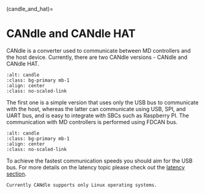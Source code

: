 (candle_and_hat)=

# CANdle and CANdle HAT

CANdle is a converter used to communicate between MD controllers and the host device. Currently,
there are two CANdle versions - CANdle and CANdle HAT.

```{figure} images/CANdle_joined.webp
:alt: candle
:class: bg-primary mb-1
:align: center
:class: no-scaled-link
```

The first one is a simple version that uses only the USB bus to communicate with the host, whereas
the latter can communicate using USB, SPI, and UART bus, and is easy to integrate with SBCs such as
Raspberry PI. The communication with MD controllers is performed using FDCAN bus.

```{figure} images/hardware_setup2.png
:alt: candle
:class: bg-primary mb-1
:align: center
:class: no-scaled-link
```

To achieve the fastest communication speeds you should aim for the USB bus. For more details on the
latency topic please check out the [latency section](latency).

```{important}
Currently CANdle supports only Linux operating systems.
```
